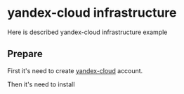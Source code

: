 # yandex-cloud infrastructure

Here is described yandex-cloud infrastructure example

## Prepare

First it's need to create [yandex-cloud](https://cloud.yandex.ru/) account.

Then it's need to install 

